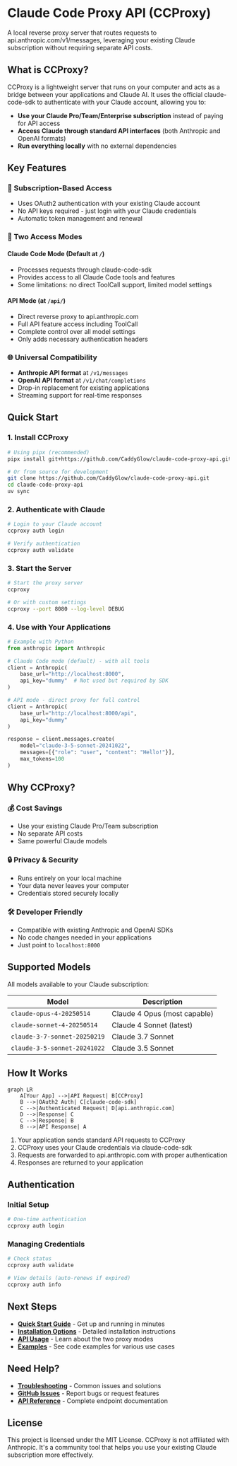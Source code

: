 # Claude Code Proxy API (CCProxy)

A local reverse proxy server that routes requests to api.anthropic.com/v1/messages, leveraging your existing Claude subscription without requiring separate API costs.

## What is CCProxy?

CCProxy is a lightweight server that runs on your computer and acts as a bridge between your applications and Claude AI. It uses the official claude-code-sdk to authenticate with your Claude account, allowing you to:

- **Use your Claude Pro/Team/Enterprise subscription** instead of paying for API access
- **Access Claude through standard API interfaces** (both Anthropic and OpenAI formats)
- **Run everything locally** with no external dependencies

## Key Features

### 🔐 Subscription-Based Access
- Uses OAuth2 authentication with your existing Claude account
- No API keys required - just login with your Claude credentials
- Automatic token management and renewal

### 🔄 Two Access Modes

#### Claude Code Mode (Default at `/`)
- Processes requests through claude-code-sdk
- Provides access to all Claude Code tools and features
- Some limitations: no direct ToolCall support, limited model settings

#### API Mode (at `/api/`)
- Direct reverse proxy to api.anthropic.com
- Full API feature access including ToolCall
- Complete control over all model settings
- Only adds necessary authentication headers

### 🌐 Universal Compatibility
- **Anthropic API format** at `/v1/messages`
- **OpenAI API format** at `/v1/chat/completions`
- Drop-in replacement for existing applications
- Streaming support for real-time responses

## Quick Start

### 1. Install CCProxy

```bash
# Using pipx (recommended)
pipx install git+https://github.com/CaddyGlow/claude-code-proxy-api.git

# Or from source for development
git clone https://github.com/CaddyGlow/claude-code-proxy-api.git
cd claude-code-proxy-api
uv sync
```

### 2. Authenticate with Claude

```bash
# Login to your Claude account
ccproxy auth login

# Verify authentication
ccproxy auth validate
```

### 3. Start the Server

```bash
# Start the proxy server
ccproxy

# Or with custom settings
ccproxy --port 8080 --log-level DEBUG
```

### 4. Use with Your Applications

```python
# Example with Python
from anthropic import Anthropic

# Claude Code mode (default) - with all tools
client = Anthropic(
    base_url="http://localhost:8000",
    api_key="dummy"  # Not used but required by SDK
)

# API mode - direct proxy for full control
client = Anthropic(
    base_url="http://localhost:8000/api",
    api_key="dummy"
)

response = client.messages.create(
    model="claude-3-5-sonnet-20241022",
    messages=[{"role": "user", "content": "Hello!"}],
    max_tokens=100
)
```

## Why CCProxy?

### 💰 Cost Savings
- Use your existing Claude Pro/Team subscription
- No separate API costs
- Same powerful Claude models

### 🔒 Privacy & Security
- Runs entirely on your local machine
- Your data never leaves your computer
- Credentials stored securely locally

### 🛠️ Developer Friendly
- Compatible with existing Anthropic and OpenAI SDKs
- No code changes needed in your applications
- Just point to `localhost:8000`

## Supported Models

All models available to your Claude subscription:

| Model | Description |
|-------|-------------|
| `claude-opus-4-20250514` | Claude 4 Opus (most capable) |
| `claude-sonnet-4-20250514` | Claude 4 Sonnet (latest) |
| `claude-3-7-sonnet-20250219` | Claude 3.7 Sonnet |
| `claude-3-5-sonnet-20241022` | Claude 3.5 Sonnet |

## How It Works

```mermaid
graph LR
    A[Your App] -->|API Request| B[CCProxy]
    B -->|OAuth2 Auth| C[claude-code-sdk]
    C -->|Authenticated Request| D[api.anthropic.com]
    D -->|Response| C
    C -->|Response| B
    B -->|API Response| A
```

1. Your application sends standard API requests to CCProxy
2. CCProxy uses your Claude credentials via claude-code-sdk
3. Requests are forwarded to api.anthropic.com with proper authentication
4. Responses are returned to your application

## Authentication

### Initial Setup
```bash
# One-time authentication
ccproxy auth login
```

### Managing Credentials
```bash
# Check status
ccproxy auth validate

# View details (auto-renews if expired)
ccproxy auth info
```

## Next Steps

- **[Quick Start Guide](getting-started/quickstart.md)** - Get up and running in minutes
- **[Installation Options](getting-started/installation.md)** - Detailed installation instructions
- **[API Usage](user-guide/api-usage.md)** - Learn about the two proxy modes
- **[Examples](examples.md)** - See code examples for various use cases

## Need Help?

- **[Troubleshooting](getting-started/quickstart.md#troubleshooting)** - Common issues and solutions
- **[GitHub Issues](https://github.com/CaddyGlow/claude-code-proxy-api/issues)** - Report bugs or request features
- **[API Reference](api-reference.md)** - Complete endpoint documentation

## License

This project is licensed under the MIT License. CCProxy is not affiliated with Anthropic. It's a community tool that helps you use your existing Claude subscription more effectively.
